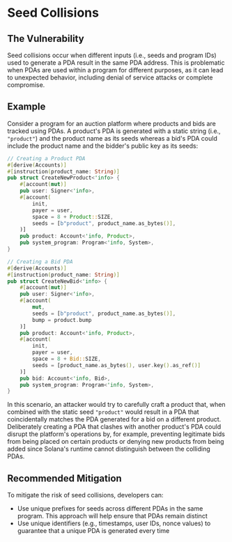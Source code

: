 # Seed Collisions
## The Vulnerability
Seed collisions occur when different inputs (i.e., seeds and program IDs) used to generate a PDA result in the same PDA address. This
is problematic when PDAs are used within a program for different purposes, as it can lead to unexpected behavior, including denial of
service attacks or complete compromise.

## Example
Consider a program for an auction platform where products and bids are tracked using PDAs. A product's PDA is generated with a static 
string (i.e., `"product"`) and the product name as its seeds whereas a bid's PDA could include the product name and the bidder's public 
key as its seeds:
```rust
// Creating a Product PDA
#[derive(Accounts)]
#[instruction(product_name: String)]
pub struct CreateNewProduct<'info> {
    #[account(mut)]
    pub user: Signer<'info>,
    #[account(
        init,
        payer = user,
        space = 8 + Product::SIZE,
        seeds = [b"product", product_name.as_bytes()],
    )]
    pub product: Account<'info, Product>,
    pub system_program: Program<'info, System>,
}

// Creating a Bid PDA
#[derive(Accounts)]
#[instruction(product_name: String)]
pub struct CreateNewBid<'info> {
    #[account(mut)]
    pub user: Signer<'info>,
    #[account(
        mut,
        seeds = [b"product", product_name.as_bytes()],
        bump = product.bump
    )]
    pub product: Account<'info, Product>,
    #[account(
        init,
        payer = user,
        space = 8 + Bid::SIZE,
        seeds = [product_name.as_bytes(), user.key().as_ref()]
    )]
    pub bid: Account<'info, Bid>,
    pub system_program: Program<'info, System>,
}
```
In this scenario, an attacker would try to carefully craft a product that, when combined with the static seed `"product"` would result in a PDA that
coincidentally matches the PDA generated for a bid on a different product. Deliberately creating a PDA that clashes with another product's PDA could
disrupt the platform's operations by, for example, preventing legitimate bids from being placed on certain products or denying new products from being 
added since Solana's runtime cannot distinguish between the colliding PDAs.

## Recommended Mitigation
To mitigate the risk of seed collisions, developers can:
- Use unique prefixes for seeds across different PDAs in the same program. This approach will help ensure that PDAs remain distinct
- Use unique identifiers (e.g., timestamps, user IDs, nonce values) to guarantee that a unique PDA is generated every time